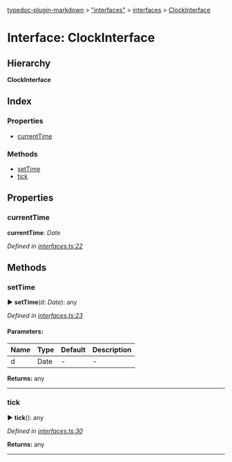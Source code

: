 [typedoc-plugin-markdown](../index.md) > ["interfaces"](../modules/_interfaces_.md) > [interfaces](../modules/_interfaces_.interfaces.md) > [ClockInterface](../interfaces/_interfaces_.interfaces.clockinterface.md)

# Interface: ClockInterface

## Hierarchy

**ClockInterface**




## Index

### Properties

* [currentTime](_interfaces_.interfaces.clockinterface.md#currenttime)


### Methods

* [setTime](_interfaces_.interfaces.clockinterface.md#settime)
* [tick](_interfaces_.interfaces.clockinterface.md#tick)



## Properties

<a id="currenttime"></a>
###  currentTime
**currentTime**:  *Date* 

*Defined in [interfaces.ts:22](https://github.com/tgreyuk/typedoc-plugin-markdown/blob/master/tests/src/interfaces.ts#L22)*







## Methods

<a id="settime"></a>

###  setTime

► **setTime**(d: *Date*): any



*Defined in [interfaces.ts:23](https://github.com/tgreyuk/typedoc-plugin-markdown/blob/master/tests/src/interfaces.ts#L23)*


#### Parameters:

| Name  | Type                | Default | Description  |
| ------ | ------------------- | ------------ | ------------ |
| d  | Date | - | - |





**Returns:** any



---

<a id="tick"></a>

###  tick

► **tick**(): any



*Defined in [interfaces.ts:30](https://github.com/tgreyuk/typedoc-plugin-markdown/blob/master/tests/src/interfaces.ts#L30)*




**Returns:** any



---



